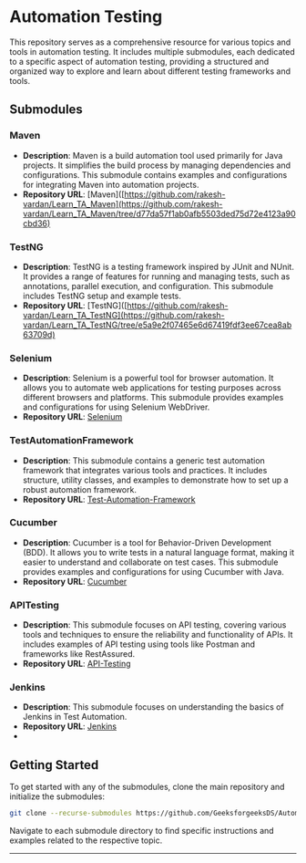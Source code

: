 # Automation Testing

This repository serves as a comprehensive resource for various topics and tools in automation testing. It includes multiple submodules, each dedicated to a specific aspect of automation testing, providing a structured and organized way to explore and learn about different testing frameworks and tools.

## Submodules

### Maven
- **Description**: Maven is a build automation tool used primarily for Java projects. It simplifies the build process by managing dependencies and configurations. This submodule contains examples and configurations for integrating Maven into automation projects.
- **Repository URL**: [Maven]([https://github.com/rakesh-vardan/Learn_TA_Maven](https://github.com/rakesh-vardan/Learn_TA_Maven/tree/d77da57f1ab0afb5503ded75d72e4123a90cbd36)

### TestNG
- **Description**: TestNG is a testing framework inspired by JUnit and NUnit. It provides a range of features for running and managing tests, such as annotations, parallel execution, and configuration. This submodule includes TestNG setup and example tests.
- **Repository URL**: [TestNG]([https://github.com/rakesh-vardan/Learn_TA_TestNG](https://github.com/rakesh-vardan/Learn_TA_TestNG/tree/e5a9e2f07465e6d67419fdf3ee67cea8ab63709d)

### Selenium
- **Description**: Selenium is a powerful tool for browser automation. It allows you to automate web applications for testing purposes across different browsers and platforms. This submodule provides examples and configurations for using Selenium WebDriver.
- **Repository URL**: [Selenium](https://github.com/rakesh-vardan/Learn_TA_Selenium/tree/f9ff4b71e084f90326a56647f7765ac039f1cc3f)

### TestAutomationFramework
- **Description**: This submodule contains a generic test automation framework that integrates various tools and practices. It includes structure, utility classes, and examples to demonstrate how to set up a robust automation framework.
- **Repository URL**: [Test-Automation-Framework](https://github.com/rakesh-vardan/Learn_TestAutomationFramework/tree/63f2f1f7644d49fcc179714b5753c3c8ac98dd7a)

### Cucumber
- **Description**: Cucumber is a tool for Behavior-Driven Development (BDD). It allows you to write tests in a natural language format, making it easier to understand and collaborate on test cases. This submodule provides examples and configurations for using Cucumber with Java.
- **Repository URL**: [Cucumber](https://github.com/rakesh-vardan/Learn_TA_CucumberBDD/tree/f31db6e3f0a1cdb12913909a0602b7749de3f0e4)

### APITesting
- **Description**: This submodule focuses on API testing, covering various tools and techniques to ensure the reliability and functionality of APIs. It includes examples of API testing using tools like Postman and frameworks like RestAssured.
- **Repository URL**: [API-Testing](https://github.com/rakesh-vardan/Learn_TA_APITesting/tree/e5e57700288f4503f9f6b4d8e3f79f893dcd11ca)

### Jenkins
- **Description**: This submodule focuses on understanding the basics of Jenkins in Test Automation.
- **Repository URL**: [Jenkins](https://github.com/rakesh-vardan/Learn_TA_Jenkins/tree/9aa9d0864c6b412738d54f58a6d687e9391e4a0e)
- 
## Getting Started

To get started with any of the submodules, clone the main repository and initialize the submodules:

```bash
git clone --recurse-submodules https://github.com/GeeksforgeeksDS/Automation-Testing
```

Navigate to each submodule directory to find specific instructions and examples related to the respective topic.


---

